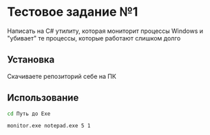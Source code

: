 # Тестовое задание №1

Написать на C# утилиту, которая мониторит процессы Windows и "убивает" те процессы, которые работают слишком долго

## Установка

Скачиваете репозиторий себе на ПК


## Использование

```bash
cd Путь до Exe
```

```bash
monitor.exe notepad.exe 5 1
```

